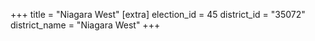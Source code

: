 +++
title = "Niagara West"
[extra]
election_id = 45
district_id = "35072"
district_name = "Niagara West"
+++
